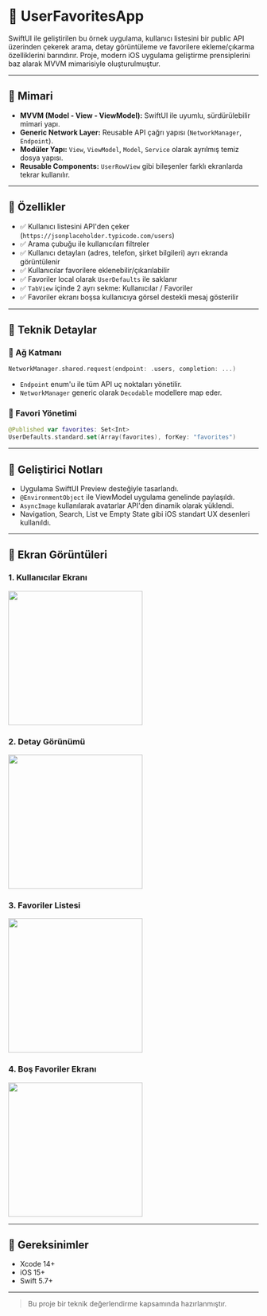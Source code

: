 
# 👤 UserFavoritesApp

SwiftUI ile geliştirilen bu örnek uygulama, kullanıcı listesini bir public API üzerinden çekerek arama, detay görüntüleme ve favorilere ekleme/çıkarma özelliklerini barındırır. Proje, modern iOS uygulama geliştirme prensiplerini baz alarak MVVM mimarisiyle oluşturulmuştur.


---

## 🧱 Mimari

- **MVVM (Model - View - ViewModel):** SwiftUI ile uyumlu, sürdürülebilir mimari yapı.
- **Generic Network Layer:** Reusable API çağrı yapısı (`NetworkManager`, `Endpoint`).
- **Modüler Yapı:** `View`, `ViewModel`, `Model`, `Service` olarak ayrılmış temiz dosya yapısı.
- **Reusable Components:** `UserRowView` gibi bileşenler farklı ekranlarda tekrar kullanılır.

---

## 📲 Özellikler

- ✅ Kullanıcı listesini API'den çeker (`https://jsonplaceholder.typicode.com/users`)
- ✅ Arama çubuğu ile kullanıcıları filtreler
- ✅ Kullanıcı detayları (adres, telefon, şirket bilgileri) ayrı ekranda görüntülenir
- ✅ Kullanıcılar favorilere eklenebilir/çıkarılabilir
- ✅ Favoriler local olarak `UserDefaults` ile saklanır
- ✅ `TabView` içinde 2 ayrı sekme: Kullanıcılar / Favoriler
- ✅ Favoriler ekranı boşsa kullanıcıya görsel destekli mesaj gösterilir

---

## 🧩 Teknik Detaylar

### 🔄 Ağ Katmanı
```swift
NetworkManager.shared.request(endpoint: .users, completion: ...)
```
- `Endpoint` enum'u ile tüm API uç noktaları yönetilir.
- `NetworkManager` generic olarak `Decodable` modellere map eder.

### 💾 Favori Yönetimi
```swift
@Published var favorites: Set<Int>
UserDefaults.standard.set(Array(favorites), forKey: "favorites")
```

---

## 🧪 Geliştirici Notları

- Uygulama SwiftUI Preview desteğiyle tasarlandı.
- `@EnvironmentObject` ile ViewModel uygulama genelinde paylaşıldı.
- `AsyncImage` kullanılarak avatarlar API'den dinamik olarak yüklendi.
- Navigation, Search, List ve Empty State gibi iOS standart UX desenleri kullanıldı.

---

## 📸 Ekran Görüntüleri

<h3 align="left"> 1. Kullanıcılar Ekranı </h3>
<p align="left">
  <img src="images/users-list.png" width="270" />
</p>

<h3 align="left"> 2. Detay Görünümü </h3>
<p align="left">
  <img src="images/user-detail.png" width="270" />
</p>

<h3 align="left"> 3. Favoriler Listesi </h3>
<p align="left">
  <img src="images/favorites-list.png" width="270" />
</p>

<h3 align="left"> 4. Boş Favoriler Ekranı </h3>
<p align="left">
  <img src="images/empty-favorites.png" width="270" />
</p>

---

## 🚀 Gereksinimler

- Xcode 14+
- iOS 15+
- Swift 5.7+

---


> Bu proje bir teknik değerlendirme kapsamında hazırlanmıştır.
